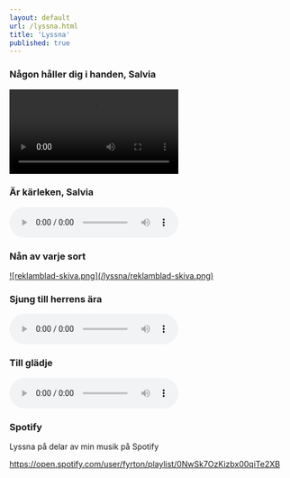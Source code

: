 ```yaml
---
layout: default
url: /lyssna.html
title: 'Lyssna'
published: true
---
```


### Någon håller dig i handen, Salvia
<video controls class="fyr_video">
    <source src="/lyssna/nagon-haller-dig-i-handen-salvia.m4v"
            type="video/mp4">
    Sorry, your browser doesn't support embedded videos.
</video>

### Är kärleken, Salvia
<audio controls="controls">
  <source type="audio/wav" src="/lyssna/Ar-karleken.wav"/>
  <p>Din webbläsare stödjer inte uppspelning av ljudfiler</p>
</audio>

### Nån av varje sort

<a href="https://naxos.lnk.to/NanAvVarjeSort">
![reklamblad-skiva.png](/lyssna/reklamblad-skiva.png)
</a>

### Sjung till herrens ära
<audio controls="controls">
  <source type="audio/mp3" src="/lyssna/Sjung_Till_Herrens_Ara.mp3"/>
  <p>Din webbläsare stödjer inte uppspelning av ljudfiler</p>
</audio>

### Till glädje
<audio controls="controls">
  <source type="audio/mp3" src="/lyssna/Till_gladje.mp3"/>
  <p>Din webbläsare stödjer inte uppspelning av ljudfiler</p>
</audio>


### Spotify
Lyssna på delar av min musik på Spotify

https://open.spotify.com/user/fyrton/playlist/0NwSk7OzKizbx00qiTe2XB



